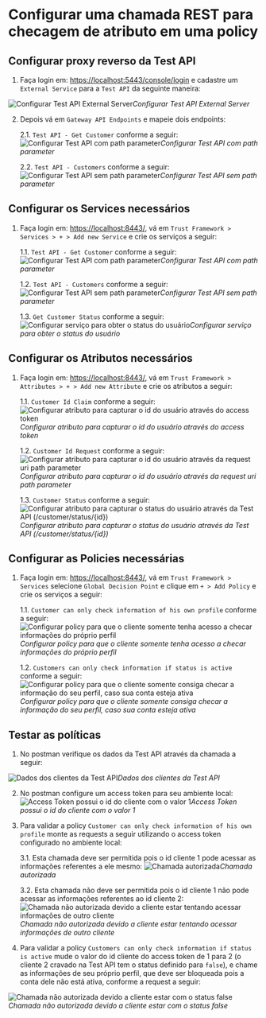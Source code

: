 # Configurar uma chamada REST para checagem de atributo em uma policy

## Configurar proxy reverso da Test API

1. Faça login em: [https://localhost:5443/console/login](https://localhost:5443/console/) e cadastre um `External Service` para a `Test API` da seguinte maneira:

![Configurar Test API External Server](/img/external-server-config.webp)*Configurar Test API External Server*

2. Depois vá em `Gateway API Endpoints` e mapeie dois endpoints:    

    2.1. `Test API - Get Customer` conforme a seguir:
    ![Configurar Test API com path parameter](/img/gateway-api-endpoint-1.webp)*Configurar Test API com path parameter*

    2.2. `Test API - Customers` conforme a seguir:
    ![Configurar Test API sem path parameter](/img/gateway-api-endpoint-2.webp)*Configurar Test API sem path parameter*

## Configurar os Services necessários

1. Faça login em: [https://localhost:8443/](https://localhost:8443/), vá em `Trust Framework > Services > + > Add new Service` e crie os serviços a seguir:

    1.1. `Test API - Get Customer` conforme a seguir:
    ![Configurar Test API com path parameter](/img/services-1.webp)*Configurar Test API com path parameter*

    1.2. `Test API - Customers` conforme a seguir:
    ![Configurar Test API sem path parameter](/img/services-2.webp)*Configurar Test API sem path parameter*

    1.3. `Get Customer Status` conforme a seguir:
    ![Configurar serviço para obter o status do usuário](/img/services-3.webp)*Configurar serviço para obter o status do usuário*

## Configurar os Atributos necessários

1. Faça login em: [https://localhost:8443/](https://localhost:8443/), vá em `Trust Framework > Attributes > + > Add new Attribute` e crie os atributos a seguir:

    1.1. `Customer Id Claim` conforme a seguir:
    ![Configurar atributo para capturar o id do usuário através do access token](/img/attribute-1.webp)*Configurar atributo para capturar o id do usuário através do access token*

    1.2. `Customer Id Request` conforme a seguir:
    ![Configurar atributo para capturar o id do usuário através da request uri path parameter](/img/attribute-2.webp)*Configurar atributo para capturar o id do usuário através da request uri path parameter*

    1.3. `Customer Status` conforme a seguir:
    ![Configurar atributo para capturar o status do usuário através da Test API (/customer/status/{id})](/img/attribute-3.webp)*Configurar atributo para capturar o status do usuário através da Test API (/customer/status/{id})*

## Configurar as Policies necessárias

1. Faça login em: [https://localhost:8443/](https://localhost:8443/), vá em `Trust Framework > Services` selecione `Global Decision Point` e clique em `+ > Add Policy` e crie os serviços a seguir:

    1.1. `Customer can only check information of his own profile` conforme a seguir:
    ![Configurar policy para que o cliente somente tenha acesso a checar informações do próprio perfil](/img/policy-1.webp)*Configurar policy para que o cliente somente tenha acesso a checar informações do próprio perfil*

    1.2. `Customers can only check information if status is active` conforme a seguir:
    ![Configurar policy para que o cliente somente consiga checar a informação do seu perfil, caso sua conta esteja ativa](/img/policy-2.webp)*Configurar policy para que o cliente somente consiga checar a informação do seu perfil, caso sua conta esteja ativa*

## Testar as políticas

1. No postman verifique os dados da Test API através da chamada a seguir:

![Dados dos clientes da Test API](/img/customers.webp)*Dados dos clientes da Test API*

2. No postman configure um access token para seu ambiente local:
![Access Token possui o id do cliente com o valor 1](/img/access_token.webp)*Access Token possui o id do cliente com o valor 1*

3. Para validar a policy `Customer can only check information of his own profile` monte as requests a seguir utilizando o access token configurado no ambiente local:

    3.1. Esta chamada deve ser permitida pois o id cliente 1 pode acessar as informações referentes a ele mesmo:
    ![Chamada autorizada](/img/allowed-request.webp)*Chamada autorizada*

    3.2. Esta chamada não deve ser permitida pois o id cliente 1 não pode acessar as informações referentes ao id cliente 2:
    ![Chamada não autorizada devido a cliente estar tentando acessar informações de outro cliente](/img/denied-request.webp)*Chamada não autorizada devido a cliente estar tentando acessar informações de outro cliente*

4. Para validar a policy `Customers can only check information if status is active` mude o valor do id cliente do access token de 1 para 2 (o cliente 2 cravado na Test API tem o status definido para `false`), e chame as informações de seu próprio perfil, que deve ser bloqueada pois a conta dele não está ativa, conforme a request a seguir:

![Chamada não autorizada devido a cliente estar com o status false](/img/denied-because-of-status.webp)*Chamada não autorizada devido a cliente estar com o status false*
